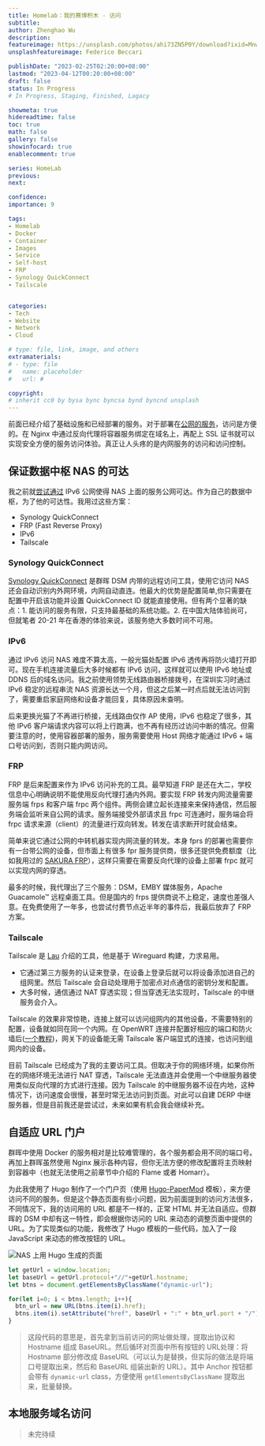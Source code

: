 ```yaml
---
title: Homelab：我的赛博积木 - 访问
subtitle: 
author: Zhenghao Wu
description: 
featureimage: https://unsplash.com/photos/ahi73ZN5P0Y/download?ixid=MnwxMjA3fDB8MXxhbGx8fHx8fHx8fHwxNjY1ODQ4NTQ2&force=true&w=2400
unsplashfeatureimage: Federico Beccari

publishDate: "2023-02-25T02:20:00+08:00"
lastmod: "2023-04-12T00:20:00+08:00"
draft: false
status: In Progress
# In Progress, Staging, Finished, Lagacy

showmeta: true
hidereadtime: false
toc: true
math: false
gallery: false
showinfocard: true
enablecomment: true

series: HomeLab
previous:
next:

confidence: 
importance: 9

tags:
- Homelab
- Docker
- Container
- Images
- Service
- Self-host
- FRP
- Synology QuickConnect
- Tailscale


categories:
- Tech
- Website
- Network
- Cloud

# type: file, link, image, and others
extramaterials:
# - type: file
#   name: placeholder
#   url: #

copyright: 
# inherit cc0 by bysa bync byncsa bynd byncnd unsplash
---
```


前面已经介绍了基础设施和已经部署的服务。对于部署在[公网的服务](/post/homelab-journey-internet/)，访问是方便的。在 Nginx 中通过反向代理将容器服务绑定在域名上，再配上 SSL 证书就可以实现安全方便的服务访问体验。真正让人头疼的是内网服务的访问和访问控制。

## 保证数据中枢 NAS 的可达

我之前就[尝试通过](/post/nas-ipv6-ddns/) IPv6 公网使得 NAS 上面的服务公网可达。作为自己的数据中枢，为了他的可达性。我用过这些方案：

- Synology QuickConnect
- FRP (Fast Reverse Proxy)
- IPv6
- Tailscale

### Synology QuickConnect

[Synology QuickConnect](https://kb.synology.cn/zh-cn/DSM/tutorial/What_are_the_differences_between_QuickConnect_and_DDNS) 是群晖 DSM 内带的远程访问工具，使用它访问 NAS 还会自动识别内外网环境，内网自动直连。他最大的优势是配置简单,你只需要在配置中开启该功能并设置 QuickConnect ID 就能直接使用。但有两个显著的缺点：1. 能访问的服务有限，只支持最基础的系统功能。2. 在中国大陆体验尚可，但就笔者 20-21 年在香港的体验来说，该服务绝大多数时间不可用。

### IPv6

通过 IPv6 访问 NAS 难度不算太高，一般光猫处配置 IPv6 透传再将防火墙打开即可。现在手机连接流量后大多时候都有 IPv6 访问，这样就可以使用 IPv6 地址或 DDNS 后的域名访问。我之前使用领势无线路由器桥接拨号，在深圳实习时通过 IPv6 稳定的远程串流 NAS 资源长达一个月，但这之后某一时点后就无法访问到了，需要重启家庭网络和设备才能回复，具体原因未查明。

后来更换光猫了不再进行桥接，无线路由仅作 AP 使用，IPv6 也稳定了很多，其他 IPv6 客户端请求内容可以将上行跑满，也不再有经历过访问中断的情况。但需要注意的时，使用容器部署的服务，服务需要使用 Host 网络才能通过 IPv6 + 端口号访问到，否则只能内网访问。


### FRP

FRP 是后来配置来作为 IPv6 访问补充的工具。最早知道 FRP 是还在大二，学校信息中心明确说明不能使用反向代理打通内外网。要实现 FRP 转发内网流量需要服务端 frps 和客户端 frpc 两个组件。两侧会建立起长连接来来保持通信，然后服务端会监听来自公网的请求。服务端接受外部请求且 frpc 可连通时，服务端会将 frpc 请求来源（client）的流量进行双向转发。转发在请求断开时就会结束。

简单来说它通过公网的中转机器实现内网流量的转发。本身 fprs 的部署也需要你有一台带公网的设备，但市面上有很多 fpr 服务提供商，很多还提供免费额度（比如我用过的 [SAKURA FRP](https://www.natfrp.com/)），这样只需要在需要反向代理的设备上部署 frpc 就可以实现内网的穿透。

最多的时候，我代理出了三个服务：DSM，EMBY 媒体服务，Apache Guacamole™ 远程桌面工具。但是国内的 frps 提供商说不上稳定，速度也差强人意。在免费使用了一年多，也尝试付费节点近半年的事件后，我最后放弃了 FRP 方案。

### Tailscale

Tailscale 是 [Lau](cklau.cc) 介绍的工具，他是基于 Wireguard 构建，力求易用。

- 它通过第三方服务的认证来登录，在设备上登录后就可以将设备添加进自己的组网里。然后 Tailscale 会自动处理用于加密点对点通信的密钥分发和配置。
- 大多时候，通信通过 NAT 穿透实现；但当穿透无法实现时，Tailscale 的中继服务会介入。

Tailscale 的效果非常惊艳，连接上就可以访问组网内的其他设备，不需要特别的配置，设备就如同在同一个内网。在 OpenWRT 连接并配置好相应的端口和防火墙后([一个教程](https://pfschina.org/wp/?p=9151))，网关下的设备能无需 Tailscale 客户端显式的连接，也访问到组网内的设备。

目前 Tailscale 已经成为了我的主要访问工具。但取决于你的网络环境，如果你所在的网络环境无法进行 NAT 穿透，Tailscale 无法直连并会使用一个中继服务器使用类似反向代理的方式进行连接。因为 Tailscale 的中继服务器不设在内地，这种情况下，访问速度会很慢，甚至时常无法访问到页面。对此可以自建 DERP 中继服务器，但是目前我还是尝试过，未来如果有机会我会继续补充。

## 自适应 URL 门户
群晖中使用 Docker 的服务相对是比较难管理的，各个服务都会用不同的端口号。再加上群晖虽然使用 Nginx 展示各种内容，但你无法方便的修改配置将主页映射到容器中（也就无法使用之前章节中介绍的 Flame 或者 Homarr）。

为此我使用了 Hugo 制作了一个门户页（使用 [Hugo-PaperMod](https://github.com/adityatelange/hugo-PaperMod/) 模板），来方便访问不同的服务。但是这个静态页面有些小问题，因为前面提到的访问方法很多，不同情况下，我的访问用的 URL 都是不一样的，正常 HTML 并无法自适应。但群晖的 DSM 中却有这一特性，即会根据你访问的 URL 来动态的调整页面中提供的 URL。为了实现类似的功能，我修改了 Hugo 模板的一些代码，加入了一段 JavaScript 来动态的修改按钮的 URL。

![NAS 上用 Hugo 生成的页面](http://cdn.ecwuuuuu.com/blog/image/homelab/nas-80-hugo-home.png)

```Javascript
let getUrl = window.location;
let baseUrl = getUrl.protocol+"//"+getUrl.hostname;
let btns = document.getElementsByClassName("dynamic-url");

for(let i=0; i < btns.length; i++){
  btn_url = new URL(btns.item(i).href);
  btns.item(i).setAttribute("href", baseUrl + ":" + btn_url.port + "/");
}
```

> 这段代码的意思是，首先拿到当前访问的网址做处理，提取出协议和 Hostname 组成 BaseURL。然后循环对页面中所有按钮的 URL处理：将 Hostname 部分修改成 BaseURL（可以认为是替换，但实际的做法是将端口号提取出来，然后和 BaseURL 组装出新的 URL）。其中 Anchor 按钮都会带有 `dynamic-url` class，方便使用 `getElementsByClassName` 提取出来，批量替换。

## 本地服务域名访问

> 未完待续
